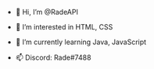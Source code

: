 - 👋 Hi, I’m @RadeAPI
- 👀 I’m interested in HTML, CSS
- 🌱 I’m currently learning Java, JavaScript

- 📫 Discord: Rade#7488

